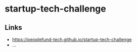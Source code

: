# startup-tech-challenge

## Links

* https://peoplefund-tech.github.io/startup-tech-challenge
* ...
